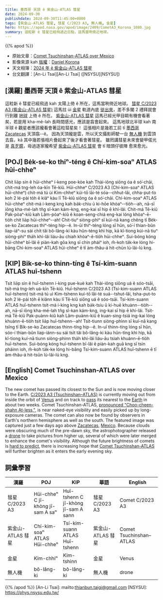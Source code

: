 ```yaml
---
title: 墨西哥 天頂 ê 紫金山-ATLAS 彗星
date: 2024-09-30
publishdate: 2024-09-30T11:45:00+0800
tags: [紫金山-ATLAS 彗星, 彗星 C/2023 A3, 無人機, 金星]
hero: https://apod.nasa.gov/apod/image/2409/CometA3_Korona_1080.jpg
summary: 這粒新 ê 彗星已經飛過近日點，這馬當咧倚近地球。
---
```


{{% apod %}}

- 原始文章：[Comet Tsuchinshan-ATLAS over Mexico](https://apod.nasa.gov/apod/ap240930.html)
- 影像來源 kah [版權][copyright]：[Daniel Korona](mailto:dakoko_minera@live.com.ar)
- 天文相簿：[2024 年 ê 紫金山-ATLAS 彗星](https://www.facebook.com/media/set/?vanity=APOD.Sky&set=a.516503464411569)
- 台文翻譯：[An-Li Tsai][An-Li Tsai] ([NSYSU][NSYSU])

## [漢羅] 墨西哥 天頂 ê 紫金山-ATLAS 彗星
這粒新 ê 彗星已經飛過 kah 太陽上倚 ê 所在，這馬當咧倚近地球。
[彗星 C/2023 A3 (紫金山-ATLAS 彗星)][C/2023 A3 (Tsuchinshan–ATLAS)] 這馬拄 ùi [金星][Venus] 軌道內底 [徙出來][pass]，差不多閣 2 禮拜就會行到離 [地球][Earth] 上倚 ê 所在。
[紫金山-ATLAS 彗星][pronounced "Choo-cheen-shahn At-less,"] 這馬已經光甲目睭有機會看著矣，若是用 kha-mé-lah 長時間感光，應該是翕會起來。
這馬地球北半球 kah 南半球 ê 觀星者應該攏看會著這粒彗星矣！
這張相片是幾若工前 tī [墨西哥][Mexico] [Zacatecas][Zacatecas] 天頂翕--ê。
因為天頂攏是雲，所以天文攝影師駛一台 [無人機][drone] 到雲頂去翕，kā 其中幾若張相片疊起來了後才看會著彗星。
雖罔講彗星未來會變甲偌光是 [真歹臆][hard to predict]，毋過逐家攏希望 [紫金山-ATLAS 彗星][Comet Tsuchinshan-ATLAS] 會 tī 暗頭仔彼陣 愈來愈光。

## [POJ] Be̍k-se-ko thiⁿ-téng ê Chí-kim-soaⁿ ATLAS hūi-chheⁿ
Chit lia̍p sin ê hūi-chheⁿ í-keng poe-kòe kah Thài-iông siōng óa ê só͘-chāi, chit-má tng-leh óa-kīn Tē-kiû.
Hūi-chheⁿ C/2023 A3 (Chí-kim-soaⁿ ATLAS hūi-chheⁿ) chit-má tú ùi Kim-chheⁿ kúi-tō lāi-té sóa--chhut-lâi, chha-put-to koh 2 lé-pài to̍h ē kiâⁿ kàu lī Tē-kiû siōng óa ê só͘-chāi.
Chí-kim-soaⁿ ATLAS hūi-chheⁿ chit-má í-keng kng kah ba̍k-chiu ū ki-hōe khòaⁿ--tio̍h--ah, nā-sī iōng kha-mé-lah tn̂g sî-kan kám-kng, eng-kai sī hip ē khí-lâi.
Chit-má Tē-kiû Pak-pòaⁿ-kiû kah Lâm-pòaⁿ-kiû ê koan-seng-chiá eng-kai lóng khòaⁿ-ē-tio̍h chit lia̍p hūi-chheⁿ--ah!
Chit-tiuⁿ siòng-phìⁿ sī kúi-nā kang chêng tī Be̍k-se-ko Zacatecas thiⁿ-téng hip--ê.
In-ūi thiⁿ-téng lóng sī hûn, só͘-í thian-bûn liap-iáⁿ-su sái chi̍t tâi bô-lâng-ki kàu hûn-téng khì hip, kā kî-tiong kúi-nā tiuⁿ siòng-phìⁿ tha̍h khí-lâi liáu-āu chiah khòaⁿ-ē-tio̍h hūi-chheⁿ.
Sui-bóng kóng hūi-chheⁿ bī-lâi ē piàn-kah gōa kng sī chin pháiⁿ ioh, m̄-koh ta̍k-ke lóng hi-bāng Chí-kim-soaⁿ ATLAS hūi-chheⁿ ē tī àm-thâu-á hit-chūn lú-lâi-lú kng.

## [KIP] Bi̍k-se-ko thinn-tíng ê Tsí-kim-suann ATLAS huī-tshenn
Tsit lia̍p sin ê huī-tshenn í-king pue-kuè kah Thài-iông siōng uá ê sóo-tsāi, tsit-má tng-leh uá-kīn Tē-kiû.
Huī-tshenn C/2023 A3 (Tsí-kim-suann ATLAS huī-tshenn) tsit-má tú uì Kim-tshenn kuí-tō lāi-té suá--tshut-lâi, tsha-put-to koh 2 lé-pài to̍h ē kiânn kàu lī Tē-kiû siōng uá ê sóo-tsāi.
Tsí-kim-suann ATLAS huī-tshenn tsit-má í-king kng kah ba̍k-tsiu ū ki-huē khuànn--tio̍h--ah, nā-sī iōng kha-mé-lah tn̂g sî-kan kám-kng, ing-kai sī hip ē khí-lâi.
Tsit-má Tē-kiû Pak-puànn-kiû kah Lâm-puànn-kiû ê kuan-sing-tsiá ing-kai lóng khuànn-ē-tio̍h tsit lia̍p huī-tshenn--ah!
Tsit-tiunn siòng-phìnn sī kuí-nā kang tsîng tī Bi̍k-se-ko Zacatecas thinn-tíng hip--ê.
In-uī thinn-tíng lóng sī hûn, sóo-í thian-bûn liap-iánn-su sái tsi̍t tâi bô-lâng-ki kàu hûn-tíng khì hip, kā kî-tiong kuí-nā tiunn siòng-phìnn tha̍h khí-lâi liáu-āu tsiah khuànn-ē-tio̍h huī-tshenn.
Sui-bóng kóng huī-tshenn bī-lâi ē piàn-kah guā kng sī tsin pháinn ioh, m̄-koh ta̍k-ke lóng hi-bāng Tsí-kim-suann ATLAS huī-tshenn ē tī àm-thâu-á hit-tsūn lú-lâi-lú kng.

## [English] Comet Tsuchinshan-ATLAS over Mexico
The new comet has passed its closest to the Sun and is now moving closer to the Earth.
[C/2023 A3 (Tsuchinshan–ATLAS)][C/2023 A3 (Tsuchinshan–ATLAS)] is currently moving out from inside the orbit of [Venus][Venus] and on track to [pass][pass] its nearest to the [Earth][Earth] in about two weeks.
Comet Tsuchinshan-ATLAS, [pronounced "Choo-cheen-shahn At-less,"][pronounced "Choo-cheen-shahn At-less,"], is near naked-eye visibility and easily picked up by long-exposure cameras.
The comet can also now be found by observers in Earth's northern hemisphere as well as the south.
The featured image was captured just a few days ago above [Zacatecas][Zacatecas], [Mexico][Mexico].
Because clouds were obscuring much of the pre-dawn sky, the astrophotographer released a [drone][drone] to take pictures from higher up, several of which were later merged to enhance the comet's visibility.
Although the future brightness of comets is [hard to predict][hard to predict], there is increasing hope that [Comet Tsuchinshan-ATLAS][Comet Tsuchinshan-ATLAS] will further brighten as it enters the early evening sky.

## 詞彙學習
|漢羅|POJ|KIP|華語|English|
|-|-|-|-|-|
| 彗星 C/2023 A3 | Hūi-chheⁿ C jī-khòng jī-sam A saⁿ| Huī-tshenn C jī-khòng jī-sam A sann | 彗星 C/2023 A3 | Comet C/2023 A3 |
| 紫金山-ATLAS 彗星 | Chí-kim-soaⁿ ATLAS Hūi-chheⁿ | Tsí-kim-suann ATLAS Huī-tshenn | 紫金山-ATLAS 彗星 | Comet Tsuchinshan–ATLAS |
| 金星 | Kim-chhiⁿ | Kim-tshinn | 金星 | Venus |
| 無人機 | bô-lâng-ki | bô-lâng-ki | 無人機 | drone |

{{% /apod %}}
[An-Li Tsai]: mailto:thianbun.taigi@gmail.com
[NSYSU]: https://phys.nsysu.edu.tw/

[copyright]: https://apod.nasa.gov/apod/fap/lib/about_apod.html#srapply
[License3]: https://creativecommons.org/licenses/by/3.0/
[License2]:https://creativecommons.org/licenses/by-nc-nd/2.0/

[C/2023 A3 (Tsuchinshan–ATLAS)]:https://en.wikipedia.org/wiki/C/2023_A3_(Tsuchinshan%E2%80%93ATLAS)
[Venus]:https://apod.nasa.gov/apod/ap210317.html
[pass]:https://apod.nasa.gov/apod/ap200504.html
[Earth]:https://earthobservatory.nasa.gov/
[pronounced "Choo-cheen-shahn At-less,"]:https://www.instagram.com/babaktafreshi/p/DAOfV4tPaCe/
[Zacatecas]:https://youtu.be/JiIIAFeW56E
[Mexico]:https://en.wikipedia.org/wiki/Mexico
[drone]:https://www.ctia.org/news/up-up-and-away-how-do-drones-work
[hard to predict]:https://www.shutterstock.com/image-photo/small-gray-cat-lies-on-600nw-2165991979.jpg
[Comet Tsuchinshan-ATLAS]:https://theskylive.com/c2023a3-info
